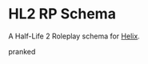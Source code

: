 
# HL2 RP Schema
A Half-Life 2 Roleplay schema for [Helix](https://github.com/nebulouscloud/helix).

pranked